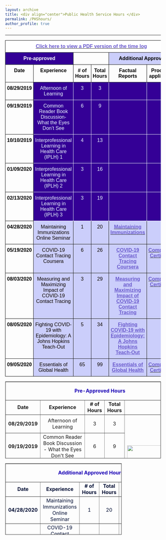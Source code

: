 ```yaml
---
layout: archive
title: <div align="center">Public Health Service Hours </div>  
permalink: /PHShours/
author_profile: true
---  
```

<hr size="6" width="100%" color="navy">


<style type="text/css">@media screen and (max-width: 767px) {.tg {width: auto !important;}.tg col {width: auto !important;}.tg-wrap {overflow-x: auto;-webkit-overflow-scrolling: touch;}}</style><div class="tg-wrap"><table style="border-collapse:collapse;border-spacing:0" class="tg"><tbody><tr><td style="background-color:#ffffff;border-color:#000000;border-style:solid;border-width:1px;color:#6a5acd;font-family:Arial, sans-serif;font-size:16px;font-weight:bold;overflow:hidden;padding:10px 5px;text-align:center;text-decoration:underline;vertical-align:top;word-break:normal" colspan="6"><a href="https://shalslikesepi.github.io/files/PHS%20Time%20Log.pdf" target="_blank" rel="noopener noreferrer"><span style="color:#6A5ACD">Click here to view a PDF version of the time log</span></a></td></tr><tr><td style="background-color:#340096;border-color:#000000;border-style:solid;border-width:1px;color:#ffffff;font-family:Arial, sans-serif;font-size:16px;font-weight:bold;overflow:hidden;padding:10px 5px;text-align:center;vertical-align:top;word-break:normal" colspan="2">Pre-approved</td><td style="border-color:#000000;border-style:solid;border-width:1px;color:#000000;font-family:Arial, sans-serif;font-size:16px;overflow:hidden;padding:10px 5px;text-align:left;vertical-align:top;word-break:normal" colspan="2"></td><td style="background-color:#CBCEFB;border-color:#000000;border-style:solid;border-width:1px;color:#000000;font-family:Arial, sans-serif;font-size:16px;font-weight:bold;overflow:hidden;padding:10px 5px;text-align:center;vertical-align:top;word-break:normal" colspan="2">Additional Approved</td></tr><tr><td style="border-color:#000000;border-style:solid;border-width:1px;color:#000000;font-family:Arial, sans-serif;font-size:16px;font-weight:bold;overflow:hidden;padding:10px 5px;text-align:center;vertical-align:top;word-break:normal">Date</td><td style="border-color:#000000;border-style:solid;border-width:1px;color:#000000;font-family:Arial, sans-serif;font-size:16px;font-weight:bold;overflow:hidden;padding:10px 5px;text-align:center;vertical-align:top;word-break:normal">Experience</td><td style="border-color:#000000;border-style:solid;border-width:1px;color:#000000;font-family:Arial, sans-serif;font-size:16px;font-weight:bold;overflow:hidden;padding:10px 5px;text-align:center;vertical-align:top;word-break:normal"># of Hours</td><td style="border-color:#000000;border-style:solid;border-width:1px;color:#000000;font-family:Arial, sans-serif;font-size:16px;font-weight:bold;overflow:hidden;padding:10px 5px;text-align:center;vertical-align:top;word-break:normal">Total Hours</td><td style="border-color:#000000;border-style:solid;border-width:1px;color:#000000;font-family:Arial, sans-serif;font-size:16px;font-weight:bold;overflow:hidden;padding:10px 5px;text-align:center;vertical-align:top;word-break:normal">Factual Reports</td><td style="border-color:#000000;border-style:solid;border-width:1px;color:#000000;font-family:Arial, sans-serif;font-size:16px;font-weight:bold;overflow:hidden;padding:10px 5px;text-align:center;vertical-align:top;word-break:normal">Proofs (if applicable)</td></tr><tr><td style="border-color:#000000;border-style:solid;border-width:1px;color:#000000;font-family:Arial, sans-serif;font-size:16px;font-weight:bold;overflow:hidden;padding:10px 5px;text-align:center;vertical-align:top;word-break:normal">08/29/2019</td><td style="background-color:#340096;border-color:#ffffff;border-style:solid;border-width:1px;color:#ECF4FF;font-family:Arial, sans-serif;font-size:16px;overflow:hidden;padding:10px 5px;text-align:center;vertical-align:top;word-break:normal"><span style="color:#ECF4FF;background-color:#340096">Afternoon of Learning</span></td><td style="background-color:#340096;border-color:#ffffff;border-style:solid;border-width:1px;color:#ECF4FF;font-family:Arial, sans-serif;font-size:16px;overflow:hidden;padding:10px 5px;text-align:center;vertical-align:top;word-break:normal"><span style="color:#ECF4FF;background-color:#340096">3</span></td><td style="background-color:#340096;border-color:#ffffff;border-style:solid;border-width:1px;color:#ECF4FF;font-family:Arial, sans-serif;font-size:16px;overflow:hidden;padding:10px 5px;text-align:center;vertical-align:top;word-break:normal">3</td><td style="background-color:#340096;border-color:#ffffff;border-style:solid;border-width:1px;color:#FFF;font-family:Arial, sans-serif;font-size:16px;font-weight:bold;overflow:hidden;padding:10px 5px;text-align:left;vertical-align:top;word-break:normal"></td><td style="background-color:#340096;border-color:#ffffff;border-style:solid;border-width:1px;font-family:Arial, sans-serif;font-size:14px;overflow:hidden;padding:10px 5px;text-align:left;vertical-align:top;word-break:normal"></td></tr><tr><td style="border-color:#000000;border-style:solid;border-width:1px;color:#000000;font-family:Arial, sans-serif;font-size:16px;font-weight:bold;overflow:hidden;padding:10px 5px;text-align:center;vertical-align:top;word-break:normal">09/19/2019</td><td style="background-color:#340096;border-color:#ffffff;border-style:solid;border-width:1px;color:#ECF4FF;font-family:Arial, sans-serif;font-size:16px;overflow:hidden;padding:10px 5px;text-align:center;vertical-align:top;word-break:normal"><span style="color:#ECF4FF;background-color:#340096">Common Reader Book Discussion-What the Eyes Don’t See</span></td><td style="background-color:#340096;border-color:#ffffff;border-style:solid;border-width:1px;color:#ECF4FF;font-family:Arial, sans-serif;font-size:16px;overflow:hidden;padding:10px 5px;text-align:center;vertical-align:top;word-break:normal"><span style="color:#ECF4FF;background-color:#340096">6</span></td><td style="background-color:#340096;border-color:#ffffff;border-style:solid;border-width:1px;color:#ECF4FF;font-family:Arial, sans-serif;font-size:16px;overflow:hidden;padding:10px 5px;text-align:center;vertical-align:top;word-break:normal"><span style="background-color:#340096">9</span></td><td style="background-color:#340096;border-color:#ffffff;border-style:solid;border-width:1px;color:#340096;font-family:Arial, sans-serif;font-size:16px;overflow:hidden;padding:10px 5px;text-align:left;vertical-align:top;word-break:normal"></td><td style="background-color:#340096;border-color:#ffffff;border-style:solid;border-width:1px;font-family:Arial, sans-serif;font-size:14px;overflow:hidden;padding:10px 5px;text-align:left;vertical-align:top;word-break:normal"></td></tr><tr><td style="border-color:#000000;border-style:solid;border-width:1px;color:#000000;font-family:Arial, sans-serif;font-size:16px;font-weight:bold;overflow:hidden;padding:10px 5px;text-align:center;vertical-align:top;word-break:normal">10/10/2019</td><td style="background-color:#340096;border-color:#ffffff;border-style:solid;border-width:1px;color:#ECF4FF;font-family:Arial, sans-serif;font-size:16px;overflow:hidden;padding:10px 5px;text-align:center;vertical-align:top;word-break:normal"><span style="color:#ECF4FF;background-color:#340096">Interprofessional Learning in Health Care (IPLH) 1</span></td><td style="background-color:#340096;border-color:#ffffff;border-style:solid;border-width:1px;color:#ECF4FF;font-family:Arial, sans-serif;font-size:16px;overflow:hidden;padding:10px 5px;text-align:center;vertical-align:top;word-break:normal"><span style="color:#ECF4FF;background-color:#340096">4</span></td><td style="background-color:#340096;border-color:#ffffff;border-style:solid;border-width:1px;color:#ECF4FF;font-family:Arial, sans-serif;font-size:16px;overflow:hidden;padding:10px 5px;text-align:center;vertical-align:top;word-break:normal"><span style="background-color:#340096">13</span></td><td style="background-color:#340096;border-color:#ffffff;border-style:solid;border-width:1px;color:#FFF;font-family:Arial, sans-serif;font-size:16px;font-weight:bold;overflow:hidden;padding:10px 5px;text-align:left;vertical-align:top;word-break:normal"></td><td style="background-color:#340096;border-color:#ffffff;border-style:solid;border-width:1px;font-family:Arial, sans-serif;font-size:14px;overflow:hidden;padding:10px 5px;text-align:left;vertical-align:top;word-break:normal"></td></tr><tr><td style="border-color:#000000;border-style:solid;border-width:1px;color:#000000;font-family:Arial, sans-serif;font-size:16px;font-weight:bold;overflow:hidden;padding:10px 5px;text-align:center;vertical-align:top;word-break:normal">01/09/2020</td><td style="background-color:#340096;border-color:#ffffff;border-style:solid;border-width:1px;color:#ECF4FF;font-family:Arial, sans-serif;font-size:16px;overflow:hidden;padding:10px 5px;text-align:center;vertical-align:top;word-break:normal"><span style="color:#ECF4FF;background-color:#340096">Interprofessional Learning in Health Care (IPLH) 2</span></td><td style="background-color:#340096;border-color:#ffffff;border-style:solid;border-width:1px;color:#ECF4FF;font-family:Arial, sans-serif;font-size:16px;overflow:hidden;padding:10px 5px;text-align:center;vertical-align:top;word-break:normal"><span style="color:#ECF4FF;background-color:#340096">3</span></td><td style="background-color:#340096;border-color:#ffffff;border-style:solid;border-width:1px;color:#ECF4FF;font-family:Arial, sans-serif;font-size:16px;overflow:hidden;padding:10px 5px;text-align:center;vertical-align:top;word-break:normal"><span style="background-color:#340096">16</span></td><td style="background-color:#340096;border-color:#ffffff;border-style:solid;border-width:1px;color:#FFF;font-family:Arial, sans-serif;font-size:16px;font-weight:bold;overflow:hidden;padding:10px 5px;text-align:left;vertical-align:top;word-break:normal"></td><td style="background-color:#340096;border-color:#ffffff;border-style:solid;border-width:1px;font-family:Arial, sans-serif;font-size:14px;overflow:hidden;padding:10px 5px;text-align:left;vertical-align:top;word-break:normal"></td></tr><tr><td style="border-color:#000000;border-style:solid;border-width:1px;color:#000000;font-family:Arial, sans-serif;font-size:16px;font-weight:bold;overflow:hidden;padding:10px 5px;text-align:center;vertical-align:top;word-break:normal">02/13/2020</td><td style="background-color:#340096;border-color:#ffffff;border-style:solid;border-width:1px;color:#ECF4FF;font-family:Arial, sans-serif;font-size:16px;overflow:hidden;padding:10px 5px;text-align:center;vertical-align:top;word-break:normal"><span style="color:#ECF4FF;background-color:#340096">Interprofessional Learning in Health Care (IPLH) 3</span></td><td style="background-color:#340096;border-color:#ffffff;border-style:solid;border-width:1px;color:#ECF4FF;font-family:Arial, sans-serif;font-size:16px;overflow:hidden;padding:10px 5px;text-align:center;vertical-align:top;word-break:normal"><span style="color:#ECF4FF;background-color:#340096">3</span></td><td style="background-color:#340096;border-color:#ffffff;border-style:solid;border-width:1px;color:#ECF4FF;font-family:Arial, sans-serif;font-size:16px;overflow:hidden;padding:10px 5px;text-align:center;vertical-align:top;word-break:normal"><span style="color:#ECF4FF;background-color:#340096">19</span></td><td style="background-color:#340096;border-color:#ffffff;border-style:solid;border-width:1px;color:#FFF;font-family:Arial, sans-serif;font-size:16px;font-weight:bold;overflow:hidden;padding:10px 5px;text-align:left;vertical-align:top;word-break:normal"></td><td style="background-color:#340096;border-color:#ffffff;border-style:solid;border-width:1px;font-family:Arial, sans-serif;font-size:14px;overflow:hidden;padding:10px 5px;text-align:left;vertical-align:top;word-break:normal"></td></tr><tr><td style="border-color:#000000;border-style:solid;border-width:1px;color:#000000;font-family:Arial, sans-serif;font-size:16px;font-weight:bold;overflow:hidden;padding:10px 5px;text-align:center;vertical-align:top;word-break:normal">04/28/2020</td><td style="background-color:#CBCEFB;border-color:#000000;border-style:solid;border-width:1px;color:#080000;font-family:Arial, sans-serif;font-size:16px;overflow:hidden;padding:10px 5px;text-align:center;vertical-align:top;word-break:normal"><span style="color:#080000;background-color:#CBCEFB">Maintaining Immunizations Online Seminar</span></td><td style="background-color:#CBCEFB;border-color:#000000;border-style:solid;border-width:1px;color:#080000;font-family:Arial, sans-serif;font-size:16px;overflow:hidden;padding:10px 5px;text-align:center;vertical-align:top;word-break:normal"><span style="color:#080000;background-color:#CBCEFB">1</span></td><td style="background-color:#CBCEFB;border-color:#000000;border-style:solid;border-width:1px;color:#080000;font-family:Arial, sans-serif;font-size:16px;overflow:hidden;padding:10px 5px;text-align:center;vertical-align:top;word-break:normal"><span style="color:#080000;background-color:#CBCEFB">20</span></td><td style="background-color:#CBCEFB;border-color:#000000;border-style:solid;border-width:1px;color:#6A5ACD;font-family:Arial, sans-serif;font-size:16px;font-weight:bold;overflow:hidden;padding:10px 5px;text-align:center;text-decoration:underline;vertical-align:top;word-break:normal"><a href="https://shalslikesepi.github.io/files/SN_APE%201%20Immunizations%20Seminar.pdf" target="_blank" rel="noopener noreferrer"><span style="color:#6A5ACD">Maintaining Immunizations</span></a></td><td style="background-color:#cbcefb;border-color:#000000;border-style:solid;border-width:1px;color:#cbcefb;font-family:Arial, sans-serif;font-size:14px;overflow:hidden;padding:10px 5px;text-align:left;vertical-align:top;word-break:normal"></td></tr><tr><td style="border-color:#000000;border-style:solid;border-width:1px;color:#000000;font-family:Arial, sans-serif;font-size:16px;font-weight:bold;overflow:hidden;padding:10px 5px;text-align:center;vertical-align:top;word-break:normal">05/19/2020</td><td style="background-color:#CBCEFB;border-color:#000000;border-style:solid;border-width:1px;color:#080000;font-family:Arial, sans-serif;font-size:16px;overflow:hidden;padding:10px 5px;text-align:center;vertical-align:top;word-break:normal"><span style="color:#080000;background-color:#CBCEFB">COVID-19 Contact Tracing Coursera</span></td><td style="background-color:#CBCEFB;border-color:#000000;border-style:solid;border-width:1px;color:#080000;font-family:Arial, sans-serif;font-size:16px;overflow:hidden;padding:10px 5px;text-align:center;vertical-align:top;word-break:normal"><span style="color:#080000;background-color:#CBCEFB">6</span></td><td style="background-color:#CBCEFB;border-color:#000000;border-style:solid;border-width:1px;color:#080000;font-family:Arial, sans-serif;font-size:16px;overflow:hidden;padding:10px 5px;text-align:center;vertical-align:top;word-break:normal"><span style="color:#080000;background-color:#CBCEFB">26</span></td><td style="background-color:#CBCEFB;border-color:#000000;border-style:solid;border-width:1px;color:#6A5ACD;font-family:Arial, sans-serif;font-size:16px;font-weight:bold;overflow:hidden;padding:10px 5px;text-align:center;text-decoration:underline;vertical-align:top;word-break:normal"><a href="https://shalslikesepi.github.io/files/SN_APE%202%20Contact%20Tracing%201.pdf"><span style="text-decoration:underline;color:#6A5ACD">COVID-19 Contact Tracing Coursera</span></a></td><td style="background-color:#cbcefb;border-color:#000000;border-style:solid;border-width:1px;color:#6a5acd;font-family:Arial, sans-serif;font-size:16px;font-weight:bold;overflow:hidden;padding:10px 5px;text-align:center;text-decoration:underline;vertical-align:top;word-break:normal"><a href="https://shalslikesepi.github.io/files/Contact%20Tracing%201.pdf" target="_blank" rel="noopener noreferrer"><span style="color:#6A5ACD">Completion Certificate</span></a></td></tr><tr><td style="border-color:#000000;border-style:solid;border-width:1px;color:#000000;font-family:Arial, sans-serif;font-size:16px;font-weight:bold;overflow:hidden;padding:10px 5px;text-align:center;vertical-align:top;word-break:normal">08/03/2020</td><td style="background-color:#CBCEFB;border-color:#000000;border-style:solid;border-width:1px;color:#080000;font-family:Arial, sans-serif;font-size:16px;overflow:hidden;padding:10px 5px;text-align:center;vertical-align:top;word-break:normal"><span style="color:#080000;background-color:#CBCEFB">Measuring and Maximizing Impact of COVID-19 Contact Tracing</span></td><td style="background-color:#CBCEFB;border-color:#000000;border-style:solid;border-width:1px;color:#080000;font-family:Arial, sans-serif;font-size:16px;overflow:hidden;padding:10px 5px;text-align:center;vertical-align:top;word-break:normal"><span style="color:#080000;background-color:#CBCEFB">3</span></td><td style="background-color:#CBCEFB;border-color:#000000;border-style:solid;border-width:1px;color:#080000;font-family:Arial, sans-serif;font-size:16px;overflow:hidden;padding:10px 5px;text-align:center;vertical-align:top;word-break:normal"><span style="color:#080000;background-color:#CBCEFB">29</span></td><td style="background-color:#CBCEFB;border-color:#000000;border-style:solid;border-width:1px;color:#6A5ACD;font-family:Arial, sans-serif;font-size:16px;font-weight:bold;overflow:hidden;padding:10px 5px;text-align:center;text-decoration:underline;vertical-align:top;word-break:normal"><a href="https://shalslikesepi.github.io/files/SN_APE%203%20Contact%20Tracing%202.pdf"><span style="text-decoration:underline;color:#6A5ACD">Measuring and Maximizing Impact of COVID-19 Contact Tracing</span></a></td><td style="background-color:#cbcefb;border-color:#000000;border-style:solid;border-width:1px;color:#6a5acd;font-family:Arial, sans-serif;font-size:16px;font-weight:bold;overflow:hidden;padding:10px 5px;text-align:center;text-decoration:underline;vertical-align:top;word-break:normal"><a href="https://shalslikesepi.github.io/files/Contact%20Tracing%202.pdf" target="_blank" rel="noopener noreferrer"><span style="color:#6A5ACD">Completion Certificate</span></a></td></tr><tr><td style="border-color:#000000;border-style:solid;border-width:1px;color:#000000;font-family:Arial, sans-serif;font-size:16px;font-weight:bold;overflow:hidden;padding:10px 5px;text-align:center;vertical-align:top;word-break:normal">08/05/2020</td><td style="background-color:#CBCEFB;border-color:#000000;border-style:solid;border-width:1px;color:#080000;font-family:Arial, sans-serif;font-size:16px;overflow:hidden;padding:10px 5px;text-align:center;vertical-align:top;word-break:normal"><span style="color:#080000;background-color:#CBCEFB">Fighting COVID-19 with Epidemiology: A Johns Hopkins Teach-Out</span></td><td style="background-color:#CBCEFB;border-color:#000000;border-style:solid;border-width:1px;color:#080000;font-family:Arial, sans-serif;font-size:16px;overflow:hidden;padding:10px 5px;text-align:center;vertical-align:top;word-break:normal"><span style="color:#080000;background-color:#CBCEFB">5</span></td><td style="background-color:#CBCEFB;border-color:#000000;border-style:solid;border-width:1px;color:#080000;font-family:Arial, sans-serif;font-size:16px;overflow:hidden;padding:10px 5px;text-align:center;vertical-align:top;word-break:normal"><span style="color:#080000;background-color:#CBCEFB">34</span></td><td style="background-color:#CBCEFB;border-color:#000000;border-style:solid;border-width:1px;color:#6A5ACD;font-family:Arial, sans-serif;font-size:16px;font-weight:bold;overflow:hidden;padding:10px 5px;text-align:center;text-decoration:underline;vertical-align:top;word-break:normal"><a href="https://shalslikesepi.github.io/files/SN_APE%204%20Fighting%20COVID.pdf"><span style="text-decoration:underline;color:#6A5ACD">Fighting COVID-19 with Epidemiology: A Johns Hopkins Teach-Out</span></a></td><td style="background-color:#cbcefb;border-color:#000000;border-style:solid;border-width:1px;color:#6a5acd;font-family:Arial, sans-serif;font-size:16px;font-weight:bold;overflow:hidden;padding:10px 5px;text-align:center;text-decoration:underline;vertical-align:top;word-break:normal"></td></tr><tr><td style="border-color:#000000;border-style:solid;border-width:1px;color:#000000;font-family:Arial, sans-serif;font-size:16px;font-weight:bold;overflow:hidden;padding:10px 5px;text-align:center;vertical-align:top;word-break:normal">09/05/2020</td><td style="background-color:#CBCEFB;border-color:#000000;border-style:solid;border-width:1px;color:#080000;font-family:Arial, sans-serif;font-size:16px;overflow:hidden;padding:10px 5px;text-align:center;vertical-align:top;word-break:normal"><span style="color:#080000;background-color:#CBCEFB">Essentials of Global Health</span></td><td style="background-color:#CBCEFB;border-color:#000000;border-style:solid;border-width:1px;color:#080000;font-family:Arial, sans-serif;font-size:16px;overflow:hidden;padding:10px 5px;text-align:center;vertical-align:top;word-break:normal"><span style="color:#080000;background-color:#CBCEFB">65</span></td><td style="background-color:#CBCEFB;border-color:#000000;border-style:solid;border-width:1px;color:#080000;font-family:Arial, sans-serif;font-size:16px;overflow:hidden;padding:10px 5px;text-align:center;vertical-align:top;word-break:normal"><span style="color:#080000;background-color:#CBCEFB">99</span></td><td style="background-color:#CBCEFB;border-color:#000000;border-style:solid;border-width:1px;color:#6A5ACD;font-family:Arial, sans-serif;font-size:16px;font-weight:bold;overflow:hidden;padding:10px 5px;text-align:center;text-decoration:underline;vertical-align:top;word-break:normal"><a href="https://shalslikesepi.github.io/files/SN_APE%205%20Global%20Health.pdf"><span style="text-decoration:underline;color:#6A5ACD">Essentials of Global Health</span></a></td><td style="background-color:#cbcefb;border-color:#000000;border-style:solid;border-width:1px;color:#6a5acd;font-family:Arial, sans-serif;font-size:16px;font-weight:bold;overflow:hidden;padding:10px 5px;text-align:center;text-decoration:underline;vertical-align:top;word-break:normal"><a href="https://shalslikesepi.github.io/files/Essentials%20of%20Global%20Health.pdf" target="_blank" rel="noopener noreferrer"><span style="color:#6A5ACD">Completion Certificate</span></a></td></tr></tbody></table></div>



<table style="border-collapse: collapse; width: 100%; height: 248px;" border="1">
<tbody>
<tr style="height: 18px;">
<td style="width: 19.8285%; text-align: center; font-size: 16px; height: 18px;" colspan="5">
<p><span style="color: #1900b5;"><strong>Pre-Approved Hours</strong></span></p>
</td>
</tr>
<tr style="height: 15px;">
<td style="width: 19.8285%; height: 15px; text-align: center; font-size: 16px;"><strong>Date</strong></td>
<td style="width: 29.2295%; height: 15px; text-align: center; font-size: 16px;"><strong>Experience</strong></td>
<td style="width: 10.942%; height: 15px; text-align: center; font-size: 16px;"><strong># of Hours</strong></td>
<td style="width: 20%; height: 15px; text-align: center; font-size: 16px;"><strong>Total Hours</strong></td>
<td style="width: 20%; height: 15px;">&nbsp;</td>
</tr>
<tr style="height: 43px;">
<td class="selected" style="width: 19.8285%; text-align: center; height: 43px; font-size: 16px;">
<div class="wrap">
<div>
<p><strong>08/29/2019</strong></p>
</div>
</div>
</td>
<td style="width: 29.2295%; height: 43px; text-align: center; font-size: 16px;">Afternoon of Learning</td>
<td style="width: 10.942%; height: 43px; text-align: center; font-size: 16px;">3</td>
<td style="width: 20%; height: 43px; text-align: center; font-size: 16px;">3</td>
<td style="width: 20%; height: 215px; font-size: 16px;" rowspan="5"><img src="https://pbs.twimg.com/media/DGtemVQWAAABJCF.jpg" alt="" width="209" height="209" /></td>
</tr>
<tr style="height: 43px;">
<td class="selected" style="width: 19.8285%; text-align: center; height: 43px; font-size: 16px;">
<div class="wrap">
<div>
<p><strong>09/19/2019</strong></p>
</div>
</div>
</td>
<td style="width: 29.2295%; height: 43px; text-align: center;">Common Reader Book Discussion - What the Eyes Don't See</td>
<td style="width: 10.942%; height: 43px; text-align: center; font-size: 16px;">6</td>
<td style="width: 20%; height: 43px; text-align: center; font-size: 16px;">9</td>
</tr>
<tr style="height: 43px;">
<td class="selected" style="width: 19.8285%; text-align: center; height: 43px; font-size: 16px;">
<div class="wrap">
<div>
<p><strong>10/10/2019</strong></p>
</div>
</div>
</td>
<td style="width: 29.2295%; height: 43px; text-align: center; font-size: 16px;">Interprofessional Learning in Health Care (IPLH) 1</td>
<td style="width: 10.942%; height: 43px; text-align: center; font-size: 16px;">4</td>
<td style="width: 20%; height: 43px; text-align: center; font-size: 16px;">13</td>
</tr>
<tr style="height: 43px;">
<td class="selected" style="width: 19.8285%; text-align: center; height: 43px; font-size: 16px;">
<div class="wrap">
<div>
<p><strong>01/09/2020</strong></p>
</div>
</div>
</td>
<td style="width: 29.2295%; height: 43px; text-align: center; font-size: 16px;">Interprofessional Learning in Health Care (IPLH) 2</td>
<td style="width: 10.942%; height: 43px; text-align: center; font-size: 16px;">3</td>
<td style="width: 20%; height: 43px; text-align: center; font-size: 16px;">16</td>
</tr>
<tr style="height: 43px;">
<td class="selected" style="width: 19.8285%; text-align: center; height: 43px; font-size: 16px;">
<div class="wrap">
<div>
<p><strong>02/13/2020</strong></p>
</div>
</div>
</td>
<td style="width: 29.2295%; height: 43px; text-align: center; font-size: 16px;">Interprofessional Learning in Health Care (IPLH) 3</td>
<td style="width: 10.942%; height: 43px; text-align: center; font-size: 16px;">3</td>
<td style="width: 20%; height: 43px; text-align: center; font-size: 16px;">19</td>
</tr>
</tbody>
</table>




<table style="border-collapse: collapse; width: 74.8154%; height: 230px;" border="1">
<tbody>
<tr>
<td style="width: 110.341%; text-align: center; font-size: 16px;" colspan="6">
<p><span style="color: #1900b5;"><strong>Additional Approved Hours</strong></span></p>
</td>
</tr>
<tr style="height: 15px;">
<td style="width: 7.62024%; height: 15px; text-align: center; font-size: 16px;"><span style="color: #000d33;"><strong>Date</strong></span></td>
<td style="width: 29.4091%; height: 15px; text-align: center; font-size: 16px;"><span style="color: #000d33;"><strong>Experience</strong></span></td>
<td style="width: 18.1233%; height: 15px; text-align: center; font-size: 16px;"><span style="color: #000d33;"><strong># of Hours</strong></span></td>
<td style="width: 6.64273%; height: 15px; text-align: center; font-size: 16px;"><span style="color: #000d33;"><strong>Total Hours</strong></span></td>
<td style="width: 13.2047%; text-align: center; font-size: 16px;"><span style="color: #000d33;"><strong>Factual Reports</strong></span></td>
<td style="width: 35.3411%; text-align: center; font-size: 16px;"><span style="color: #000d33;"><strong>Proofs (If Applicable)</strong></span></td>
</tr>
<tr style="height: 43px;">
<td class="selected" style="width: 7.62024%; text-align: center; height: 43px; font-size: 16px;"><strong><span style="color: #000d33;">04/28/2020</span></strong></td>
<td style="width: 29.4091%; height: 43px; font-size: 16px; text-align: center;"><span style="color: #000d33;">Maintaining Immunizations Online Seminar</span></td>
<td style="width: 18.1233%; height: 43px; text-align: center; font-size: 16px;"><span style="color: #000d33;">1</span></td>
<td style="width: 6.64273%; height: 43px; text-align: center; font-size: 16px;"><span style="color: #000d33;">20</span></td>
<td style="width: 13.2047%; text-align: center; font-size: 16px;"><span style="color: #6a5acd;"><strong><a style="color: #6a5acd;" href="https://shalininair.com/files/SN_APE%201%20Immunizations%20Seminar.pdf" target="_blank" rel="noopener">Click to View</a></strong></span></td>
<td style="width: 35.3411%; text-align: center; font-size: 16px;">&nbsp;</td>
</tr>
<tr style="height: 43px;">
<td class="selected" style="width: 7.62024%; text-align: center; height: 43px; font-size: 16px;"><strong><span style="color: #000d33;">05/19/2020</span></strong></td>
<td style="width: 29.4091%; text-align: center; font-size: 16px;"><span style="color: #000d33;">COVID-19 Contact Tracing Coursera</span></td>
<td style="width: 18.1233%; height: 43px; text-align: center; font-size: 16px;"><span style="color: #000d33;">6</span></td>
<td style="width: 6.64273%; height: 43px; text-align: center; font-size: 16px;"><span style="color: #000d33;">26</span></td>
<td style="width: 13.2047%; text-align: center; font-size: 16px;"><span style="color: #6a5acd;"><strong><a style="color: #6a5acd;" href="https://shalininair.com/files/SN_APE%202%20Contact%20Tracing%201.pdf" target="_blank" rel="noopener">Click to View</a></strong></span></td>
<td style="width: 35.3411%; text-align: center; font-size: 16px;"><span style="color: #6a5acd;"><strong><a style="color: #6a5acd;" href="https://shalininair.com/files/Contact%20Tracing%201.pdf" target="_blank" rel="noopener">Click to View</a></strong></span></td>
</tr>
<tr style="height: 43px;">
<td class="selected" style="width: 7.62024%; text-align: center; height: 43px; font-size: 16px;"><strong><span style="color: #000d33;">08/03/2020</span></strong></td>
<td style="width: 29.4091%; height: 43px; font-size: 16px; text-align: center;"><span style="color: #000d33;">Measuring and Maximizing Impact of COVID-19 Contact Tracing</span></td>
<td style="width: 18.1233%; height: 43px; text-align: center; font-size: 16px;"><span style="color: #000d33;">3</span></td>
<td style="width: 6.64273%; height: 43px; text-align: center; font-size: 16px;"><span style="color: #000d33;">29</span></td>
<td style="width: 13.2047%; text-align: center; font-size: 16px;"><span style="color: #6a5acd;"><strong><a style="color: #6a5acd;" href="https://shalininair.com/files/SN_APE%203%20Contact%20Tracing%202.pdf" target="_blank" rel="noopener">Click to View</a></strong></span></td>
<td style="width: 35.3411%; text-align: center; font-size: 16px;"><span style="color: #6a5acd;"><strong><a style="color: #6a5acd;" href="https://shalininair.com/files/Contact%20Tracing%202.pdf" target="_blank" rel="noopener">Click to View</a></strong></span></td>
</tr>
<tr style="height: 43px;">
<td class="selected" style="width: 7.62024%; text-align: center; height: 43px; font-size: 16px;"><strong><span style="color: #000d33;">08/05/2020</span></strong></td>
<td style="width: 29.4091%; height: 43px; font-size: 16px; text-align: center;"><span style="color: #000d33;">Fighting COVID-19 with Epidemiology: A Johns Hopkins Teach-Out</span></td>
<td style="width: 18.1233%; height: 43px; text-align: center; font-size: 16px;"><span style="color: #000d33;">5</span></td>
<td style="width: 6.64273%; height: 43px; text-align: center; font-size: 16px;"><span style="color: #000d33;">34</span></td>
<td style="width: 13.2047%; text-align: center; font-size: 16px;"><span style="color: #6a5acd;"><strong><a style="color: #6a5acd;" href="https://shalininair.com/files/SN_APE%204%20Fighting%20COVID.pdf" target="_blank" rel="noopener">Click to View</a></strong></span></td>
<td style="width: 35.3411%; text-align: center; font-size: 16px;">&nbsp;</td>
</tr>
<tr style="height: 43px;">
<td class="selected" style="width: 7.62024%; text-align: center; height: 43px; font-size: 16px;"><strong><span style="color: #000d33;">09/05/2020</span></strong></td>
<td style="width: 29.4091%; height: 43px; font-size: 16px; text-align: center;"><span style="color: #000d33;">Essentials of Global Health</span></td>
<td style="width: 18.1233%; height: 43px; text-align: center; font-size: 16px;"><span style="color: #000d33;">65</span></td>
<td style="width: 6.64273%; height: 43px; text-align: center; font-size: 16px;"><span style="color: #000d33;">99</span></td>
<td style="width: 13.2047%; text-align: center; font-size: 16px;"><span style="color: #6a5acd;"><strong><a style="color: #6a5acd;" href="https://shalininair.com/files/SN_APE%205%20Global%20Health.pdf" target="_blank" rel="noopener">Click to View</a></strong></span></td>
<td style="width: 35.3411%; text-align: center; font-size: 16px;"><span style="color: #6a5acd;"><strong><a style="color: #6a5acd;" href="https://shalininair.com/files/Essentials%20of%20Global%20Health.pdf" target="_blank" rel="noopener">Click to View</a></strong></span></td>
</tr>
</tbody>
</table>
